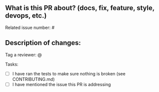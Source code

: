What is this PR about? (docs, fix, feature, style, devops, etc.)
-

Related issue number: #

Description of changes:
-

Tag a reviewer: @

Tasks:
- [ ] I have ran the tests to make sure nothing is broken (see CONTRIBUTING.md)
- [ ] I have mentioned the issue this PR is addressing
